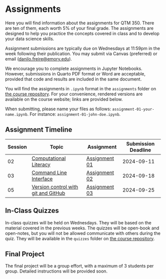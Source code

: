 # Assignments

Here you will find information about the assignments for QTM 350. There are ten of them, each worth 5% of your final grade. The assignments are designed to help you practice the concepts covered in class and to develop your data science skills.

Assignment submissions are typically due on Wednesdays at 11:59pm in the week following their publication. You may submit via Canvas (preferred) or email (<danilo.freire@emory.edu>).

We encourage you to complete assignments in Jupyter Notebooks. However, submissions in Quarto PDF format or Word are acceptable, provided that code and results are included in the same document.

You will find the assignments in `.ipynb` format in the `assignments` folder on [the course repository](https://github.com/danilofreire/qtm350/tree/main/assignments). For your convenience, rendered versions are available on the course website; links are provided below.

When submitting, please name your files as follows: `assignment-01-your-name.ipynb`. For instance: `assignment-01-john-doe.ipynb`.

## Assignment Timeline

| Session | Topic | Assignment | Submission Deadline |
|---------|-------|------------|---------------------|
| 02 | [Computational Literacy](https://danilofreire.github.io/qtm350/lectures/lecture-02/02-computational-literacy.html) | [Assignment 01](https://github.com/danilofreire/qtm350/blob/main/assignments/01-assignment.ipynb) | 2024-09-11 |
| 03 | [Command Line Interface](https://raw.githack.com/danilofreire/qtm350/main/lectures/lecture-03/03-command-line.html) | [Assignment 02](https://github.com/danilofreire/qtm350/blob/main/assignments/02-assignment.ipynb) | 2024-09-18 |
| 05 | [Version control with git and GitHub](https://raw.githack.com/danilofreire/qtm350/main/lectures/lecture-05/05-git-github.html) | [Assignment 03](https://github.com/danilofreire/qtm350/blob/main/assignments/03-assignment.ipynb) | 2024-09-25 |

## In-Class Quizzes

In-class quizzes will be held on Wednesdays. They will be based on the material covered in the previous weeks. The quizzes will be open-book and open-notes, but you will not be allowed communicate with others during the quiz. They will be available in the `quizzes` folder on [the course repository](https://github.com/danilofreire/qtm350/tree/main/quizzes).

## Final Project

The final project will be a group effort, with a maximum of 3 students per group. Detailed instructions will be provided soon.